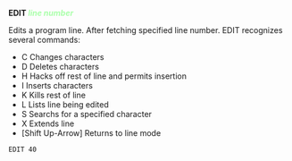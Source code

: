 **EDIT <span style="color:#AAFFAA;">*line number*</span>**

Edits a program line.  After fetching specified line number.  EDIT recognizes several commands:

- C   Changes characters
- D   Deletes characters
- H   Hacks off rest of line and permits insertion
- I   Inserts characters
- K   Kills rest of line
- L   Lists line being edited
- S   Searchs for a specified character
- X   Extends line
- [Shift Up-Arrow]  Returns to line mode

```ecb2
EDIT 40
```
